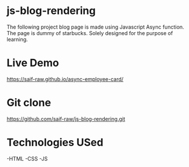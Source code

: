 # js-blog-rendering

The following project blog page is made using Javascript Async function. The page is dummy of starbucks. Solely designed for the purpose of learning.

# Live Demo
https://saif-raw.github.io/async-employee-card/

# Git clone
https://github.com/saif-raw/js-blog-rendering.git

# Technologies USed
-HTML
-CSS
-JS
